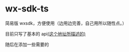 # wx-sdk-ts

简易版 wxsdk，方便使用（边用边完善，自己用所以随性点。）

目前只写了基本的 api[(这个地址所描述的)](https://developers.weixin.qq.com/doc/offiaccount/OA_Web_Apps/JS-SDK.html)

随后在添加一些需要的